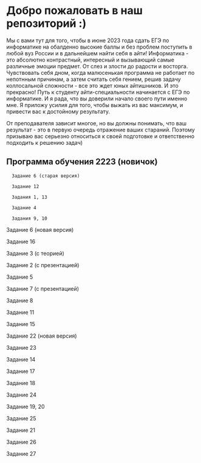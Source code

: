 # Добро пожаловать в наш репозиторий :) #
Мы с вами тут для того, чтобы в июне 2023 года сдать ЕГЭ по информатике на обалденно высокие баллы и без проблем поступить в любой вуз России и в дальнейшем найти себя в айти! Информатика - это абсолютно контрастный, интересный и вызывающий самые различные эмоции предмет. От слез и злости до радости и восторга. Чувствовать себя дном, когда малюсенькая программа не работает по непотнным причинам, а затем считать себя гением, решив задачу коллосальной сложности - все это ждет юных айтишников. И это прекрасно! 
Путь к студенту айти-специальности начинается с ЕГЭ по информатике. И я рада, что вы доверили начало своего пути именно мне. Я приложу усилия для того, чтобы выжать из вас максимум, и привести вас к достойному результату.

От преподавателя зависит многое, но вы должны понимать, что ваш результат - это в первую очередь отражение ваших стараний. Поэтому призываю вас серьезно относиться к своей подготовке и ответственно подходить к решению задач)

## Программа обучения 2223 (новичок) ##

      Задание 6 (старая версия)
      
      Задание 12

      Задания 1, 13

      Задание 4

      Задания 9, 10 

Задание 6 (новая версия)

Задание 16

Задание 3 (с теорией)

Задание 2 (с презентацией)

Задание 5 

Задание 7 (с презентацией)

Задание 8 

Задание 11

Задание 15

Задание 22 (новая версия)

Задание 23

Задание 14

Задание 17

Задание 18

Задание 24

Задание 19, 20

Задание 25

Задание 21

Задание 26

Задание 27
